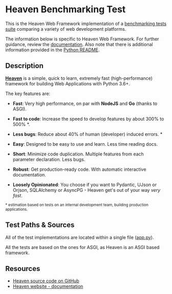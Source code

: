 # Heaven Benchmarking Test

This is the Heaven Web Framework implementation of a [benchmarking tests suite](../../)
comparing a variety of web development platforms.

The information below is specific to Heaven Web Framework. For further guidance,
review the [documentation](https://github.com/TechEmpower/FrameworkBenchmarks/wiki).
Also note that there is additional information provided in
the [Python README](../).

## Description

[**Heaven**](https://github.com/rayattack/heaven) is a simple, quick to learn, extremely fast (high-performance) framework for building Web Applications with Python 3.6+.

The key features are:

* **Fast**: Very high performance, on par with **NodeJS** and **Go** (thanks to ASGI).

* **Fast to code**: Increase the speed to develop features by about 300% to 500% *.
* **Less bugs**: Reduce about 40% of human (developer) induced errors. *
* **Easy**: Designed to be easy to use and learn. Less time reading docs.
* **Short**: Minimize code duplication. Multiple features from each parameter declaration. Less bugs.
* **Robust**: Get production-ready code. With automatic interactive documentation.
* **Loosely Opinionated**: You choose if you want to Pydantic, UJson or Orjson, SQLAlchemy or AsyncPG - Heaven get's out of your way *very fast*.

<small>* estimation based on tests on an internal development team, building production applications.</small>

## Test Paths & Sources

All of the test implementations are located within a single file ([app.py](app.py)).

All the tests are based on the ones for ASGI, as Heaven is an ASGI based framework.


## Resources

* [Heaven source code on GitHub](https://github.com/rayattack/heaven)
* [Heaven website - documentation](https://rayattack.github.io/heaven/)
